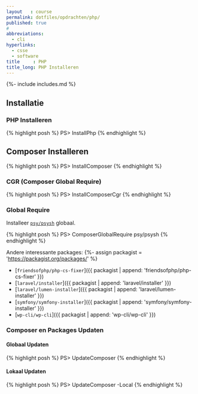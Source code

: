 ```yaml
---
layout   : course
permalink: dotfiles/opdrachten/php/
published: true
#
abbreviations:
  - cli
hyperlinks:
  - csse
  - software
title     : PHP
title_long: PHP Installeren
---
```

{%- include includes.md %}

Installatie
-----------

### PHP Installeren

{% highlight posh %}
PS> InstallPhp
{% endhighlight %}

Composer Installeren
--------------------

{% highlight posh %}
PS> InstallComposer
{% endhighlight %}

### CGR (Composer Global Require)

{% highlight posh %}
PS> InstallComposerCgr
{% endhighlight %}

### Global Require

Installeer [`psy/psysh`](https://packagist.org/packages/psy/psysh) globaal.

{% highlight posh %}
PS> ComposerGlobalRequire psy/psysh
{% endhighlight %}

Andere interessante packages:
{%- assign packagist = 'https://packagist.org/packages/' %}

 - [`friendsofphp/php-cs-fixer`]({{ packagist | append: 'friendsofphp/php-cs-fixer' }})
 - [`laravel/installer`]({{ packagist | append: 'laravel/installer' }})
 - [`laravel/lumen-installer`]({{ packagist | append: 'laravel/lumen-installer' }})
 - [`symfony/symfony-installer`]({{ packagist | append: 'symfony/symfony-installer' }})
 - [`wp-cli/wp-cli`]({{ packagist | append: 'wp-cli/wp-cli' }})

### Composer en Packages Updaten

#### Globaal Updaten

{% highlight posh %}
PS> UpdateComposer
{% endhighlight %}

#### Lokaal Updaten

{% highlight posh %}
PS> UpdateComposer -Local
{% endhighlight %}
